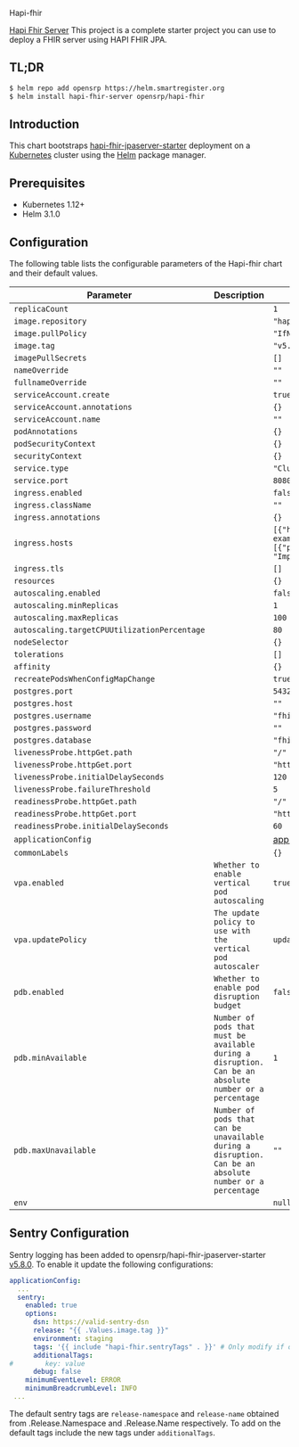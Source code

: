 Hapi-fhir

[Hapi Fhir Server](https://github.com/hapifhir/hapi-fhir-jpaserver-starter) This project is a complete starter project you can use to deploy a FHIR server using HAPI FHIR JPA.

## TL;DR

```bash
$ helm repo add opensrp https://helm.smartregister.org
$ helm install hapi-fhir-server opensrp/hapi-fhir
```

## Introduction

This chart bootstraps  [hapi-fhir-jpaserver-starter](https://github.com/hapifhir/hapi-fhir-jpaserver-starter) deployment on a [Kubernetes](http://kubernetes.io) cluster using the [Helm](https://helm.sh) package manager.

## Prerequisites

- Kubernetes 1.12+
- Helm 3.1.0

## Configuration

The following table lists the configurable parameters of the Hapi-fhir chart and their default values.

| Parameter                | Description             | Default        |
| ------------------------ | ----------------------- | -------------- |
| `replicaCount` |  | `1` |
| `image.repository` |  | `"hapiproject/hapi"` |
| `image.pullPolicy` |  | `"IfNotPresent"` |
| `image.tag` |  | `"v5.4.1"` |
| `imagePullSecrets` |  | `[]` |
| `nameOverride` |  | `""` |
| `fullnameOverride` |  | `""` |
| `serviceAccount.create` |  | `true` |
| `serviceAccount.annotations` |  | `{}` |
| `serviceAccount.name` |  | `""` |
| `podAnnotations` |  | `{}` |
| `podSecurityContext` |  | `{}` |
| `securityContext` |  | `{}` |
| `service.type` |  | `"ClusterIP"` |
| `service.port` |  | `8080` |
| `ingress.enabled` |  | `false` |
| `ingress.className` |  | `""` |
| `ingress.annotations` |  | `{}` |
| `ingress.hosts` |  | `[{"host": "chart-example.local", "paths": [{"path": "/", "pathType": "ImplementationSpecific"}]}]` |
| `ingress.tls` |  | `[]` |
| `resources` |  | `{}` |
| `autoscaling.enabled` |  | `false` |
| `autoscaling.minReplicas` |  | `1` |
| `autoscaling.maxReplicas` |  | `100` |
| `autoscaling.targetCPUUtilizationPercentage` |  | `80` |
| `nodeSelector` |  | `{}` |
| `tolerations` |  | `[]` |
| `affinity` |  | `{}` |
| `recreatePodsWhenConfigMapChange` |  | `true` |
| `postgres.port` |  | `5432` |
| `postgres.host` |  | `""` |
| `postgres.username` |  | `"fhir"` |
| `postgres.password` |  | `""` |
| `postgres.database` |  | `"fhir"` |
| `livenessProbe.httpGet.path` |  | `"/"` |
| `livenessProbe.httpGet.port` |  | `"http"` |
| `livenessProbe.initialDelaySeconds` |  | `120` |
| `livenessProbe.failureThreshold` |  | `5` |
| `readinessProbe.httpGet.path` |  | `"/"` |
| `readinessProbe.httpGet.port` |  | `"http"` |
| `readinessProbe.initialDelaySeconds` |  | `60` |
| `applicationConfig` |  | [application.yaml](https://github.com/hapifhir/hapi-fhir-jpaserver-starter/blob/master/src/main/resources/application.yaml)|
| `commonLabels` |  | `{}` |
| `vpa.enabled` | `Whether to enable vertical pod autoscaling` | `true` |
| `vpa.updatePolicy` | `The update policy to use with the vertical pod autoscaler` | `updateMode: "Off"` |
| `pdb.enabled` | `Whether to enable pod disruption budget` | `false` |
| `pdb.minAvailable` | `Number of pods that must be available during a disruption. Can be an absolute number or a percentage` | `1` |
| `pdb.maxUnavailable` | `Number of pods that can be unavailable during a disruption. Can be an absolute number or a percentage` | `""` |
| `env` |  | `null` |

## Sentry Configuration
Sentry logging has been added to opensrp/hapi-fhir-jpaserver-starter [v5.8.0](https://github.com/opensrp/hapi-fhir-jpaserver-starter/releases/tag/v5.8.0-SNAPSHOT). To enable it update the following configurations:
```yaml
applicationConfig:
  ...
  sentry:
    enabled: true
    options:
      dsn: https://valid-sentry-dsn
      release: "{{ .Values.image.tag }}"
      environment: staging
      tags: '{{ include "hapi-fhir.sentryTags" . }}' # Only modify if one does not need release name and namespace tags.
      additionalTags:
#        key: value
      debug: false
    minimumEventLevel: ERROR
    minimumBreadcrumbLevel: INFO
 ...
```
The default sentry tags are `release-namespace` and `release-name` obtained from .Release.Namespace and .Release.Name respectively. To add on the default tags include the new tags under `additionalTags`.
